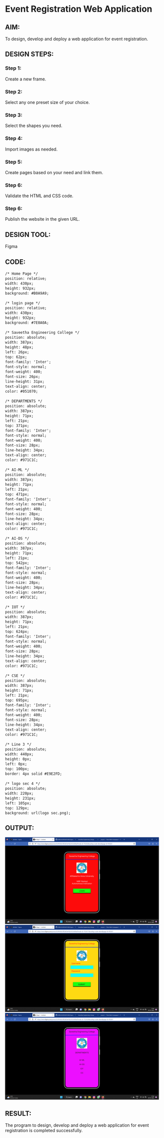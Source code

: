 # Event Registration Web Application

## AIM:
To design, develop and deploy a web application for event registration.

## DESIGN STEPS:

### Step 1:
Create a new frame.

### Step 2:
Select any one preset size of your choice.

### Step 3:
Select the shapes you need.

### Step 4:
Import images as needed.

### Step 5:
Create pages based on your need and link them.

### Step 6:

Validate the HTML and CSS code.

### Step 6:

Publish the website in the given URL.

## DESIGN TOOL:
Figma

## CODE:
```
/* Home Page */
position: relative;
width: 430px;
height: 932px;
background: #B0A9A9;

/* login page */
position: relative;
width: 430px;
height: 932px;
background: #7E0A0A;

/* Saveetha Engineering College */
position: absolute;
width: 387px;
height: 48px;
left: 26px;
top: 62px;
font-family: 'Inter';
font-style: normal;
font-weight: 400;
font-size: 26px;
line-height: 31px;
text-align: center;
color: #051070;

/* DEPARTMENTS */
position: absolute;
width: 387px;
height: 71px;
left: 21px;
top: 371px;
font-family: 'Inter';
font-style: normal;
font-weight: 400;
font-size: 28px;
line-height: 34px;
text-align: center;
color: #971C1C;

/* AI-ML */
position: absolute;
width: 387px;
height: 71px;
left: 21px;
top: 471px;
font-family: 'Inter';
font-style: normal;
font-weight: 400;
font-size: 28px;
line-height: 34px;
text-align: center;
color: #971C1C;

/* AI-DS */
position: absolute;
width: 387px;
height: 71px;
left: 21px;
top: 542px;
font-family: 'Inter';
font-style: normal;
font-weight: 400;
font-size: 28px;
line-height: 34px;
text-align: center;
color: #971C1C;

/* IOT */
position: absolute;
width: 387px;
height: 71px;
left: 21px;
top: 624px;
font-family: 'Inter';
font-style: normal;
font-weight: 400;
font-size: 28px;
line-height: 34px;
text-align: center;
color: #971C1C;

/* CSE */
position: absolute;
width: 387px;
height: 71px;
left: 21px;
top: 695px;
font-family: 'Inter';
font-style: normal;
font-weight: 400;
font-size: 28px;
line-height: 34px;
text-align: center;
color: #971C1C;

/* Line 3 */
position: absolute;
width: 440px;
height: 0px;
left: 0px;
top: 100px;
border: 4px solid #E9E2FD;

/* logo sec 4 */
position: absolute;
width: 220px;
height: 231px;
left: 105px;
top: 129px;
background: url(logo sec.png);
```
## OUTPUT:
![Output](./out1.png)
![Output](./out2.png)
![Output](./out3.png)

## RESULT:
The program to design, develop and deploy a web application for event registration is completed successfully.